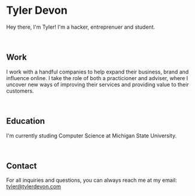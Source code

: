 # Tyler Devon
Hey there, I'm Tyler! I'm a hacker, entreprenuer and student.

<br>

## Work
I work with a handful companies to help expand their business, brand and influence online. I take the role of both a practicioner and adviser, where I uncover new ways of improving their services and providing value to their customers.

<br>

## Education
I'm currently studing Computer Science at Michigan State University.

<br>

## Contact
For all inquiries and questions, you can always reach me at my email: tyler@tylerdevon.com
